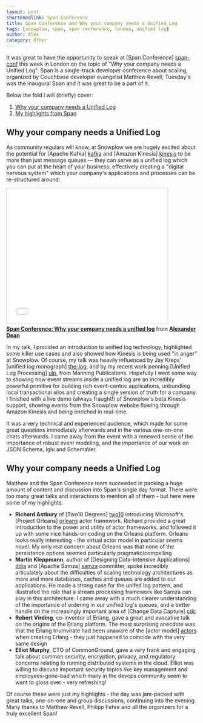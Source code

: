 ```yaml
---
layout: post
shortenedlink: Span Conference
title: Span Conference and Why your company needs a Unified Log
tags: [snowplow, span, span conference, london, unified log]
author: Alex
category: Other
---
```


It was great to have the opportunity to speak at [Span Conference] [span-conf] this week in London on the topic of "Why your company needs a Unified Log". Span is a single-track developer conference about scaling, organized by Couchbase developer evangelist Matthew Revell; Tuesday's was the inaugural Span and it was great to be a part of it.

Below the fold I will (briefly) cover:

1. [Why your company needs a Unified Log](/blog/2014/11/02/span-conference/#my-talk)
2. [My highlights from Span](/blog/2014/11/02/span-conference/#highlights)

<!--more-->

<h2><a name="my-talk">Why your company needs a Unified Log</a></h2>

As community regulars will know, at Snowplow we are hugely excited about the potential for [Apache Kafka] [kafka] and [Amazon Kinesis] [kinesis] to be more than just message queues — they can serve as a unified log which you can put at the heart of your business, effectively creating a "digital nervous system" which your company's applications and processes can be re-structured around:

<iframe src="//www.slideshare.net/slideshow/embed_code/40977116" width="425" height="355" frameborder="0" marginwidth="0" marginheight="0" scrolling="no" style="border:1px solid #CCC; border-width:1px; margin-bottom:5px; max-width: 100%;" allowfullscreen> </iframe> <div style="margin-bottom:5px"> <strong> <a href="//www.slideshare.net/alexanderdean/why-your-company-needs-a-unified-log" title="Span Conference: Why your company needs a unified log" target="_blank">Span Conference: Why your company needs a unified log</a> </strong> from <strong><a href="//www.slideshare.net/alexanderdean" target="_blank">Alexander Dean</a></strong> </div>

In my talk, I provided an introduction to unified log technology, highlighted some killer use cases and also showed how Kinesis is being used "in anger" at Snowplow. Of course, my talk was heavily influenced by Jay Kreps’ [unified log monograph] [the-log], and by my recent work penning [Unified Log Processing] [ulp], from Manning Publications. Hopefully I went some way to showing how event streams inside a unified log are an incredibly powerful primitive for building rich event-centric applications, unbundling local transactional silos and creating a single version of truth for a company. I finished with a live demo (always fraught!) of Snowplow's beta Kinesis support, showing events from the Snowplow website flowing through Amazon Kinesis and being enriched in real-time.

It was a very technical and experienced audience, which made for some great questions immediately afterwards and in the various one-on-one chats afterwards. I came away from the event with a renewed sense of the importance of robust event modeling, and the importance of our work on JSON Schema, Iglu and SchemaVer.

<h2><a name="highlights">Why your company needs a Unified Log</a></h2>

Matthew and the Span Conference team succeeded in packing a huge amount of content and discussion into Span's single day format. There were too many great talks and interactions to mention all of them - but here were some of my highlights:

* **Richard Astbury** of [Two10 Degrees] [two10] introducing Microsoft's [Project Orleans] [orleans] actor framework. Richard provided a great introduction to the power and utility of actor frameworks, and followed it up with some nice hands-on coding on the Orleans platform. Orleans looks really interesting - the virtual actor model in particular seems novel. My only real concern about Orleans was that none of the persistence options seemed particularly pragmatic/compelling
* **Martin Kleppmann**, author of [Designing Data-Intensive Applications] [ddia] and [Apache Samza] [samza] committer, spoke incredibly articulately about the difficulties of scaling technology architectures as more and more databases, caches and queues are added to our applications. He made a strong case for the unifed log pattern, and illustrated the role that a stream processing framework like Samza can play in this architecture. I came away with a much clearer understanding of the importance of ordering in our unified log's queues, and a better handle on the increasingly important area of [Change Data Capture] [cdc]
* **Robert Virding**, co-inventor of Erlang, gave a great and evocative talk on the origins of the Erlang platform. The most surprising anecdote was that the Erlang triumvirate had been unaware of the [actor model] [actors] when creating Erlang - they just happened to coincide with the very same design
* **Elliot Murphy**, CTO of CommonGround, gave a very frank and engaging talk about common security, encryption, privacy, and regulatory concerns relating to running distributed systems in the cloud. Elliot was willing to discuss important security topics like key management and employees-gone-bad which many in the devops community seem to want to gloss over - very refreshing!

Of course these were just my highlights - the day was jam-packed with great talks, one-on-one and group discussions, continuing into the evening. Many thanks to Matthew Revell, Philipp Fehre and all the organizers for a truly excellent Span!

[span-conf]: http://london-2014.spanconf.io/
[kafka]: http://kafka.apache.org/
[kinesis]: http://aws.amazon.com/kinesis/
[the-log]: http://engineering.linkedin.com/distributed-systems/log-what-every-software-engineer-should-know-about-real-time-datas-unifying
[ulp]: http://www.manning.com/dean/
[orleans]: http://research.microsoft.com/en-us/projects/orleans/
[two10]: http://www.two10degrees.com/
[ddia]: http://dataintensive.net/
[samza]: http://samza.incubator.apache.org/
[cdc]: http://en.wikipedia.org/wiki/Change_data_capture
[actors]: http://en.wikipedia.org/wiki/Actor_model
